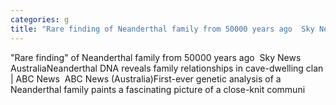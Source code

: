 ```yaml
---
categories: g
title: "Rare finding of Neanderthal family from 50000 years ago  Sky News Australia"
---
```

"Rare finding" of Neanderthal family from 50000 years ago&nbsp;&nbsp;Sky News AustraliaNeanderthal DNA reveals family relationships in cave-dwelling clan | ABC News&nbsp;&nbsp;ABC News (Australia)First-ever genetic analysis of a Neanderthal family paints a fascinating picture of a close-knit communi